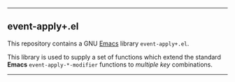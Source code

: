 ----------------------------------------------------------------------
## event-apply+.el

This repository contains a GNU [Emacs](https://www.gnu.org/software/emacs/)
library `event-apply+.el`.

This library is used to supply a set of functions which extend the
standard **Emacs** `event-apply-*-modifier` functions to _multiple key_
combinations. 

----------------------------------------------------------------------
